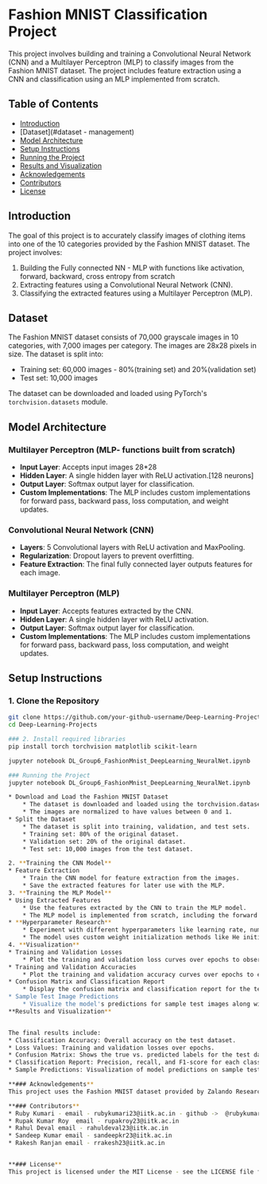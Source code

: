 # Fashion MNIST Classification Project

This project involves building and training a Convolutional Neural Network (CNN) and a Multilayer Perceptron (MLP) to classify images from the Fashion MNIST dataset. The project includes feature extraction using a CNN and classification using an MLP implemented from scratch.

## Table of Contents
- [Introduction](#introduction)
- [Dataset](#dataset - management)
- [Model Architecture](#model-architecture)
- [Setup Instructions](#setup-instructions)
- [Running the Project](#running-the-project)
- [Results and Visualization](#results-and-visualization)
- [Acknowledgements](#acknowledgements)
- [Contributors](#contributors)
- [License](#license)

## Introduction
The goal of this project is to accurately classify images of clothing items into one of the 10 categories provided by the Fashion MNIST dataset. The project involves:
1. Building the Fully connected NN - MLP with functions like activation, forward, backward, cross entropy from scratch
2. Extracting features using a Convolutional Neural Network (CNN).
3. Classifying the extracted features using a Multilayer Perceptron (MLP).

## Dataset
The Fashion MNIST dataset consists of 70,000 grayscale images in 10 categories, with 7,000 images per category. The images are 28x28 pixels in size. The dataset is split into:
- Training set: 60,000 images - 80%(training set) and 20%(validation set)
- Test set: 10,000 images

The dataset can be downloaded and loaded using PyTorch's `torchvision.datasets` module.

## Model Architecture
### Multilayer Perceptron (MLP- functions built from scratch)
- **Input Layer**: Accepts input images 28*28 
- **Hidden Layer**: A single hidden layer with ReLU activation.[128 neurons]
- **Output Layer**: Softmax output layer for classification.
- **Custom Implementations**: The MLP includes custom implementations for forward pass, backward pass, loss computation, and weight updates.

### Convolutional Neural Network (CNN)
- **Layers**: 5 Convolutional layers with ReLU activation and MaxPooling.
- **Regularization**: Dropout layers to prevent overfitting.
- **Feature Extraction**: The final fully connected layer outputs features for each image.

### Multilayer Perceptron (MLP)
- **Input Layer**: Accepts features extracted by the CNN.
- **Hidden Layer**: A single hidden layer with ReLU activation.
- **Output Layer**: Softmax output layer for classification.
- **Custom Implementations**: The MLP includes custom implementations for forward pass, backward pass, loss computation, and weight updates.

## Setup Instructions
### 1. Clone the Repository
```bash
git clone https://github.com/your-github-username/Deep-Learning-Projects.git
cd Deep-Learning-Projects

### 2. Install required libraries
pip install torch torchvision matplotlib scikit-learn

jupyter notebook DL_Group6_FashionMnist_DeepLearning_NeuralNet.ipynb

### Running the Project
jupyter notebook DL_Group6_FashionMnist_DeepLearning_NeuralNet.ipynb

* Download and Load the Fashion MNIST Dataset
    * The dataset is downloaded and loaded using the torchvision.datasets module.
    * The images are normalized to have values between 0 and 1.
* Split the Dataset
    * The dataset is split into training, validation, and test sets.
    * Training set: 80% of the original dataset.
    * Validation set: 20% of the original dataset.
    * Test set: 10,000 images from the test dataset.

2. **Training the CNN Model**
* Feature Extraction
    * Train the CNN model for feature extraction from the images.
    * Save the extracted features for later use with the MLP.
3. **Training the MLP Model**
* Using Extracted Features
    * Use the features extracted by the CNN to train the MLP model.
    * The MLP model is implemented from scratch, including the forward pass, backward pass, and loss computation.
* **Hyperparameter Research**
    * Experiment with different hyperparameters like learning rate, number of hidden units, and dropout rates to achieve the best performance.
    * The model uses custom weight initialization methods like He initialization for better training efficiency.
4. **Visualization**
* Training and Validation Losses
    * Plot the training and validation loss curves over epochs to observe the training process.
* Training and Validation Accuracies
    * Plot the training and validation accuracy curves over epochs to evaluate model performance.
* Confusion Matrix and Classification Report
    * Display the confusion matrix and classification report for the test dataset to understand the model's performance across different classes.
* Sample Test Image Predictions
    * Visualize the model's predictions for sample test images along with the true labels.
**Results and Visualization**


The final results include:
* Classification Accuracy: Overall accuracy on the test dataset.
* Loss Values: Training and validation losses over epochs.
* Confusion Matrix: Shows the true vs. predicted labels for the test dataset.
* Classification Report: Precision, recall, and F1-score for each class.
* Sample Predictions: Visualization of model predictions on sample test images.

**### Acknowledgements**
This project uses the Fashion MNIST dataset provided by Zalando Research and leverages PyTorch for deep learning implementations. Special thanks to the PyTorch and scikit-learn communities for their valuable libraries and tools.

**### Contributors**
* Ruby Kumari - email - rubykumari23@iitk.ac.in - github ->  @rubykumari1
* Rupak Kumar Roy  email - rupakroy23@iitk.ac.in 
* Rahul Deval email - rahuldeval23@iitk.ac.in
* Sandeep Kumar email - sandeepkr23@iitk.ac.in 
* Rakesh Ranjan email - rrakesh23@iitk.ac.in 


**### License**
This project is licensed under the MIT License - see the LICENSE file for details.

